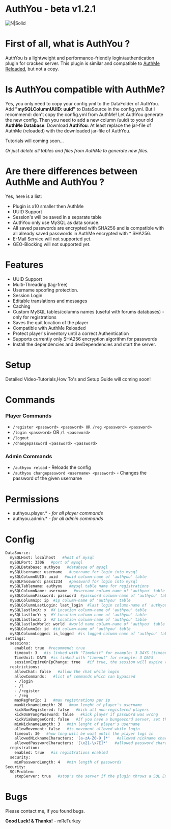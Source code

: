# AuthYou - beta v1.2.1

![N|Solid](https://proxy.spigotmc.org/1764aa089b66a910c0d68ca867ac20685fae3fd2?url=http%3A%2F%2Fplugins.mreturkey.de%2Fpics%2Fauthyou-logo.jpg)

# First of all, what is AuthYou ?
AuthYou is a lightweight and performance-friendly login/authentication plugin for cracked server.
This plugin is similar and compatible to [AuthMe Reloaded](https://www.spigotmc.org/resources/authme-reloaded.6269/), but not a copy.

# Is AuthYou compatible with AuthMe?
Yes, you only need to copy your config.yml to the DataFolder of AuthYou.
Add **"mySQLColumnUUID: uuid"** to DataSource in the config.yml.
But I recommend: don't copy the config.yml from AuthMe! Let AuthYou generate the new config.
Then you need to add a new column (uuid) to your old **AuthMe Database**.
Download **AuthYou**.
At least replace the jar-file of AuthMe (reloaded) with the downloaded jar-file of AuthYou.

Tutorials will coming soon...

_Or just delete all tables and files from AuthMe to generate new files._

# Are there differences between AuthMe and AuthYou ?
Yes, here is a list:
* Plugin is x10 smaller then AuthMe
* UUID Support
* Session's will be saved in a separate table
* AuthYou only use MySQL as data soruce.
* All saved passwords are encrypted with SHA256 and is compatible with all already saved passwords in AuthMe encrypted with * SHA256.
* E-Mail Service will not supported yet.
* GEO-Blocking will not supported yet.

# Features
* UUID Support
* Multi-Threading (lag-free)
* Username spoofing protection.
* Session Login
* Editable translations and messages
* Caching
* Custom MySQL tables/columns names (useful with forums databases) - only for registrations
* Saves the quit location of the player
* Compatible with AuthMe Reloaded
* Protect player's inventory until a correct Authentication
* Supports currently only SHA256 encryption algorithm for passwords
* Install the dependencies and devDependencies and start the server.

# Setup
Detailed Video-Tutorials,How To's and Setup Guide will coming soon!

# Commands
### Player Commands
* ```/register <password> <password> OR /reg <password> <password>```
* ```/login <password>``` OR ```/l <password>```
* ```/logout```
* ```/changepassword <password> <password>```

### Admin Commands
* ```/authyou reload``` - Reloads the config
* ```/authyou changepassword <username> <password>``` - Changes the password of the given username

# Permissions
* authyou.player.* - _for all player commands_
* authyou.admin.* - _for all admin commands_
 
# Config
```sh
DataSource:
  mySQLHost: localhost   #host of mysql
  mySQLPort: 3306   #port of mysql 
  mySQLDatabase: authyou   #database of mysql
  mySQLUsername: username   #username for login into mysql
  mySQLColumnUUID: uuid   #uuid column-name of 'authyou' table
  mySQLPassword: pass1234   #password for login into mysql
  mySQLTablename: authyou   #mysql table name for registrations
  mySQLColumnName: username   #username column-name of 'authyou' table
  mySQLColumnPassword: password  #password column-name of 'authyou' table
  mySQLColumnIp: ip  #ip column-name of 'authyou' table
  mySQLColumnLastLogin: last_login  #last login column-name of 'authyou' table
  mySQLlastlocX: x  #X Location column-name of 'authyou' table
  mySQLlastlocY: y  #Y Location column-name of 'authyou' table
  mySQLlastlocZ: z  #Z Location column-name of 'authyou' table
  mySQLlastlocWorld: world  #world name column-name of 'authyou' table
  mySQLColumnId: id  #id column-name of 'authyou' table
  mySQLColumnLogged: is_logged  #is logged column-name of 'authyou' table
settings:
  sessions:
    enabled: true  #recommend: true
    timeout: 3   #is linked with "TimeUnit" for example: 3 DAYS (timeout means, when session will be expired)
    TimeUnit: DAYS  #is linked with "timeout" for example: 3 DAYS
    sessionExpireOnIpChange: true   #if true, the session will expire when the ip changes. (recommend: true)
  restrictions:
    allowChat: false   #allow the chat while login
    allowCommands:   #list of commands which can bypassed
    - /login
    - /l
    - /register
    - /reg
    maxRegPerIp: 1   #max registrations per ip
    maxNicknameLength: 20   #max lenght of player's username
    kickNonRegistered: false   #kick all non-registered players
    kickOnWrongPassword: false   #kick player if password was wrong
    kickViaBungeeCord: false   #If you have a bungeecord server, set this to 'true', to kick vie bungecord
    minNicknameLength: 3   #min lenght of player's username
    allowMovement: false   #is movement allowed while login
    timeout: 30   #how long will be wait until the player logs in
    allowedNicknameCharacters: '[a-zA-Z0-9_]*'   #allowed nickname characters
    allowedPasswordCharacters: '[\x21-\x7E]*'   #allowed password characters
  registration:
    enabled: true   #is registrations enabled
  security:
    minPasswordLength: 4   #min length of passwords
Security:
  SQLProblem:
    stopServer: true   #stop's the server if the plugin throws a SQL Exeption. (recommend: true) 
```
# Bugs
Please contact me, if you found bugs.

**Good Luck! & Thanks!**
\- mReTurkey


